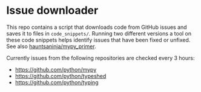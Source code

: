 # Issue downloader

This repo contains a script that downloads code from GitHub issues
and saves it to files in `code_snippets/`.
Running two different versions a tool on these code snippets
helps identify issues that have been fixed or unfixed.
See also [hauntsaninja/mypy_primer](https://github.com/hauntsaninja/mypy_primer/).

Currently issues from the following repositories are checked every 3 hours:
- https://github.com/python/mypy
- https://github.com/python/typeshed
- https://github.com/python/typing
